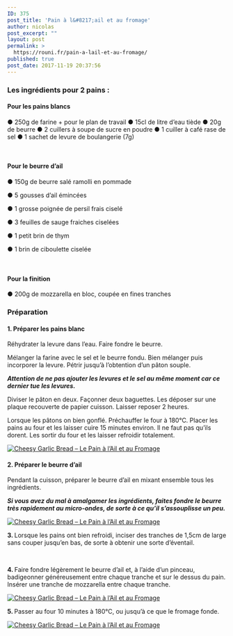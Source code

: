 ```yaml
---
ID: 375
post_title: 'Pain à l&#8217;ail et au fromage'
author: nicolas
post_excerpt: ""
layout: post
permalink: >
  https://rouni.fr/pain-a-lail-et-au-fromage/
published: true
post_date: 2017-11-19 20:37:56
---
```

<div class="ob-section ob-section-html">
<h3><strong>Les ingrédients pour 2 pains :</strong></h3>
<h4><strong>Pour les pains blancs</strong></h4>
● 250g de farine + pour le plan de travail
● 15cl de litre d’eau tiède
● 20g de beurre
● 2 cuillers à soupe de sucre en poudre
● 1 cuiller à café rase de sel
● 1 sachet de levure de boulangerie (7g)

&nbsp;
<h4><strong>Pour le beurre d’ail</strong></h4>
● 150g de beurre salé ramolli en pommade

● 5 gousses d’ail émincées

● 1 grosse poignée de persil frais ciselé

● 3 feuilles de sauge fraiches ciselées

● 1 petit brin de thym

● 1 brin de ciboulette ciselée

&nbsp;
<h4><strong>Pour la finition</strong></h4>
● 200g de mozzarella en bloc, coupée en fines tranches
<h3>
<strong>Préparation </strong></h3>
<h4><strong>1. Préparer les pains blanc </strong></h4>
Réhydrater la levure dans l’eau. Faire fondre le beurre.

Mélanger la farine avec le sel et le beurre fondu. Bien mélanger puis incorporer la levure. Pétrir jusqu’à l’obtention d’un pâton souple.

<strong><em>Attention de ne pas ajouter les levures et le sel au même moment car ce dernier tue les levures. </em></strong>

Diviser le pâton en deux. Façonner deux baguettes. Les déposer sur une plaque recouverte de papier cuisson. Laisser reposer 2 heures.

Lorsque les pâtons on bien gonflé. Préchauffer le four à 180°C. Placer les pains au four et les laisser cuire 15 minutes environ. Il ne faut pas qu’ils dorent. Les sortir du four et les laisser refroidir totalement.

</div>
<div class="ob-section ob-section-images ob-default">
<div class="ob-row-1-col"><a class="ob-link-img" href="http://img.over-blog-kiwi.com/0/53/94/72/20140707/ob_2dae46_cheesy-garlic-bread-pains-blancs.JPG" rel="fancybox-thumb"><img class="ob-cell ob-img ob-media" src="http://img.over-blog-kiwi.com/0/53/94/72/20140707/ob_2dae46_cheesy-garlic-bread-pains-blancs.JPG" alt="Cheesy Garlic Bread – Le Pain à l’Ail et au Fromage" /></a></div>
</div>
<div class="ob-section ob-section-html">
<h4><strong>2.</strong> <strong>Préparer le beurre d’ail</strong></h4>
Pendant la cuisson, préparer le beurre d’ail en mixant ensemble tous les ingrédients.

<strong><em>Si vous avez du mal à amalgamer les ingrédients, faites fondre le beurre très rapidement au micro-ondes, de sorte à ce qu’il s’assouplisse un peu.</em></strong>

</div>
<div class="ob-section ob-section-images ob-default">
<div class="ob-row-1-col"><a class="ob-link-img" href="http://img.over-blog-kiwi.com/0/53/94/72/20140707/ob_b1d7ba_beurre-d-ail.JPG" rel="fancybox-thumb"><img class="ob-cell ob-img ob-media" src="http://img.over-blog-kiwi.com/0/53/94/72/20140707/ob_b1d7ba_beurre-d-ail.JPG" alt="Cheesy Garlic Bread – Le Pain à l’Ail et au Fromage" /></a></div>
</div>
<div class="ob-section ob-section-html">

<strong>3. </strong>Lorsque les pains ont bien refroidi, inciser des tranches de 1,5cm de large sans couper jusqu’en bas, de sorte à obtenir une sorte d’éventail.

&nbsp;

<strong>4. </strong>Faire fondre légèrement le beurre d’ail et, à l’aide d’un pinceau, badigeonner généreusement entre chaque tranche et sur le dessus du pain. Insérer une tranche de mozzarella entre chaque tranche.

</div>
<div class="ob-section ob-section-images ob-default">
<div class="ob-row-1-col"><a class="ob-link-img" href="http://img.over-blog-kiwi.com/0/53/94/72/20140707/ob_ea5abb_cheesy-garlic-bread-preparation.JPG" rel="fancybox-thumb"><img class="ob-cell ob-img ob-media" src="http://img.over-blog-kiwi.com/0/53/94/72/20140707/ob_ea5abb_cheesy-garlic-bread-preparation.JPG" alt="Cheesy Garlic Bread – Le Pain à l’Ail et au Fromage" /></a></div>
</div>
<div class="ob-section ob-section-html">

<strong>5. </strong>Passer au four 10 minutes à 180°C, ou jusqu’à ce que le fromage fonde.

</div>
<div class="ob-section ob-section-images ob-default">
<div class="ob-row-1-col"><a class="ob-link-img" href="http://img.over-blog-kiwi.com/0/53/94/72/20140707/ob_5e1ae9_cheesy-garlic-bread.JPG" rel="fancybox-thumb"><img class="ob-cell ob-img ob-media" src="http://img.over-blog-kiwi.com/0/53/94/72/20140707/ob_5e1ae9_cheesy-garlic-bread.JPG" alt="Cheesy Garlic Bread – Le Pain à l’Ail et au Fromage" /></a></div>
</div>